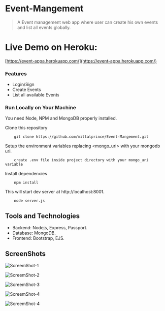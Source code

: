 # Event-Mangement
> A Event management web app where user can create his own events and list all events globally.

# Live Demo on Heroku:
[https://event-appa.herokuapp.com/](https://event-appa.herokuapp.com/)

### Features
* Login/Sign
* Create Events
* List all available Events

### Run Locally on Your Machine
You need Node, NPM and MongoDB properly installed.

Clone this repository
``` shell
    git clone https://github.com/mittalprince/Event-Mangement.git
```
Setup the environment variables replacing <mongo_uri> with your mongodb uri.
``` shell
    create .env file inside project directory with your mongo_uri variable
```
Install dependencies
``` shell
    npm install
```

This will start dev server at http://localhost:8001.
``` shell
    node server.js
```

## Tools and Technologies
* Backend: Nodejs, Express, Passport.<br>
* Database: MongoDB.<br>
* Frontend: Bootstrap, EJS.

## ScreenShots

![ScreemShot-1](https://user-images.githubusercontent.com/26388073/96756440-bdf61800-13f1-11eb-9f32-268fa8e33e71.png)

![ScreemShot-2](https://user-images.githubusercontent.com/26388073/96756459-c3536280-13f1-11eb-88f4-5f93752e3180.png)

![ScreemShot-3](https://user-images.githubusercontent.com/26388073/96756465-c3ebf900-13f1-11eb-86f6-ed930e43793b.png)

![ScreemShot-4](https://user-images.githubusercontent.com/26388073/96756467-c4848f80-13f1-11eb-9a83-ebf577e348f1.png)

![ScreemShot-4](https://user-images.githubusercontent.com/26388073/96756471-c51d2600-13f1-11eb-8436-60adc4826b70.png)